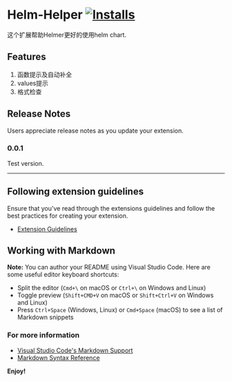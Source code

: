 # Helm-Helper [![Installs](https://vsmarketplacebadge.apphb.com/installs-short/tim-koehler.Helm-Intellisense.svg)](https://marketplace.visualstudio.com/items?itemName=tim-koehler.Helm-Intellisense.svg)

这个扩展帮助Helmer更好的使用helm chart.

## Features

1. 函数提示及自动补全
2. values提示
3. 格式检查


## Release Notes

Users appreciate release notes as you update your extension.

### 0.0.1

Test version.

-----------------------------------------------------------------------------------------------------------
## Following extension guidelines

Ensure that you've read through the extensions guidelines and follow the best practices for creating your extension.

* [Extension Guidelines](https://code.visualstudio.com/api/references/extension-guidelines)

## Working with Markdown

**Note:** You can author your README using Visual Studio Code.  Here are some useful editor keyboard shortcuts:

* Split the editor (`Cmd+\` on macOS or `Ctrl+\` on Windows and Linux)
* Toggle preview (`Shift+CMD+V` on macOS or `Shift+Ctrl+V` on Windows and Linux)
* Press `Ctrl+Space` (Windows, Linux) or `Cmd+Space` (macOS) to see a list of Markdown snippets

### For more information

* [Visual Studio Code's Markdown Support](http://code.visualstudio.com/docs/languages/markdown)
* [Markdown Syntax Reference](https://help.github.com/articles/markdown-basics/)

**Enjoy!**

